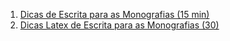 1. [Dicas de Escrita para as Monografias (15 min)](https://drive.google.com/file/d/152BnTR_W823NWzrc6PgqXL5DKzSlF_-v/edit?pli=1)
2. [Dicas Latex de Escrita para as Monografias (30)](https://drive.google.com/file/d/1PmC6K58yW5VnQOGJ9K7eobMH9exqdzp5/view?usp=sharing)

